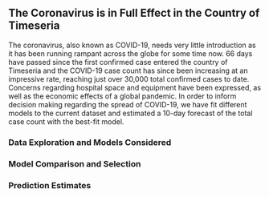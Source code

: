 ## The Coronavirus is in Full Effect in the Country of Timeseria

The coronavirus, also known as COVID-19, needs very little introduction as it has been running rampant across the globe for some time now. 66 days have passed since the first confirmed case entered the country of Timeseria and the COVID-19 case count has since been increasing at an impressive rate, reaching just over 30,000 total confirmed cases to date. Concerns regarding hospital space and equipment have been expressed, as well as the economic effects of a global pandemic. In order to inform decision making regarding the spread of COVID-19, we have fit different models to the current dataset and estimated a 10-day forecast of the total case count with the best-fit model. 

### Data Exploration and Models Considered


### Model Comparison and Selection


### Prediction Estimates

